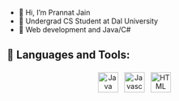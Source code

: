 - 👋 Hi, I’m Prannat Jain
- 👀 Undergrad CS Student at Dal University
- 🌱 Web development and Java/C#

<!---
prannat-jain/prannat-jain is a ✨ special ✨ repository because its `README.md` (this file) appears on your GitHub profile.
You can click the Preview link to take a look at your changes.
--->

## 🧰 Languages and Tools:
<p align="center">
<img src="https://www.google.com/url?sa=i&url=https%3A%2F%2Fwww.pngwing.com%2Fen%2Ffree-png-yxqvn&psig=AOvVaw3oAZUkHRE5D6XXT6UPS7HZ&ust=1649013426478000&source=images&cd=vfe&ved=0CAsQjRxqFwoTCLCCrvuL9vYCFQAAAAAdAAAAABAJ" alt="Java" height="40" style="vertical-align:top; margin:4px">
<img src="https://www.google.com/url?sa=i&url=https%3A%2F%2Fgithub.com%2Fvscode-icons%2Fvscode-icons%2Fissues%2F354&psig=AOvVaw1G6sFmWBosTs9kpOwLj-E7&ust=1649013488278000&source=images&cd=vfe&ved=0CAsQjRxqFwoTCJjy_4yM9vYCFQAAAAAdAAAAABAD" alt="Javascript" height="40" style="vertical-align:top; margin:4px">
<img src="https://www.google.com/url?sa=i&url=https%3A%2F%2Fwww.flaticon.com%2Ffree-icon%2Fhtml-5_919827&psig=AOvVaw0uK7mNBBoB3IeNEyq5UUS6&ust=1649013533606000&source=images&cd=vfe&ved=0CAsQjRxqFwoTCPDnqaKM9vYCFQAAAAAdAAAAABAD" alt="HTML" height="40" style="vertical-align:top; margin:4px">
</p>
